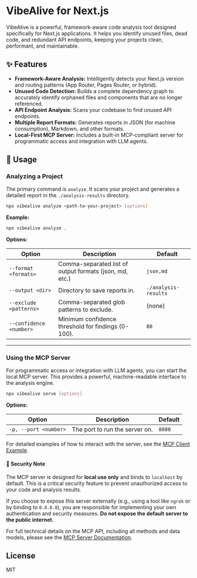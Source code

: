 # VibeAlive for Next.js

VibeAlive is a powerful, framework-aware code analysis tool designed specifically for Next.js applications. It helps you identify unused files, dead code, and redundant API endpoints, keeping your projects clean, performant, and maintainable.

## ✨ Features

- **Framework-Aware Analysis:** Intelligently detects your Next.js version and routing patterns (App Router, Pages Router, or hybrid).
- **Unused Code Detection:** Builds a complete dependency graph to accurately identify orphaned files and components that are no longer referenced.
- **API Endpoint Analysis:** Scans your codebase to find unused API endpoints.
- **Multiple Report Formats:** Generates reports in JSON (for machine consumption), Markdown, and other formats.
- **Local-First MCP Server:** Includes a built-in MCP-compliant server for programmatic access and integration with LLM agents.

## 🚀 Usage

### Analyzing a Project

The primary command is `analyze`. It scans your project and generates a detailed report in the `./analysis-results` directory.

```bash
npx vibealive analyze <path-to-your-project> [options]
```

**Example:**

```bash
npx vibealive analyze .
```

**Options:**

| Option                  | Description                                             | Default              |
| ----------------------- | ------------------------------------------------------- | -------------------- |
| `--format <formats>`    | Comma-separated list of output formats (json, md, etc.) | `json,md`            |
| `--output <dir>`        | Directory to save reports in.                           | `./analysis-results` |
| `--exclude <patterns>`  | Comma-separated glob patterns to exclude.               | (none)               |
| `--confidence <number>` | Minimum confidence threshold for findings (0-100).      | `80`                 |

---

### Using the MCP Server

For programmatic access or integration with LLM agents, you can start the local MCP server. This provides a powerful, machine-readable interface to the analysis engine.

```bash
npx vibealive serve [options]
```

**Options:**

| Option                | Description                    | Default |
| --------------------- | ------------------------------ | ------- |
| `-p, --port <number>` | The port to run the server on. | `8080`  |

For detailed examples of how to interact with the server, see the [MCP Client Example](./examples/mcp-client.ts).

#### 🚨 Security Note

The MCP server is designed for **local use only** and binds to `localhost` by default. This is a critical security feature to prevent unauthorized access to your code and analysis results.

If you choose to expose this server externally (e.g., using a tool like `ngrok` or by binding to `0.0.0.0`), you are responsible for implementing your own authentication and security measures. **Do not expose the default server to the public internet.**

For full technical details on the MCP API, including all methods and data models, please see the [MCP Server Documentation](./MCP_DOCUMENTATION.md).

## License

MIT
